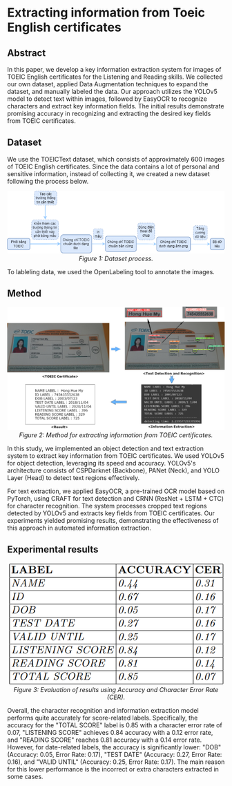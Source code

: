 # Extracting information from Toeic English certificates

## Abstract
In this paper, we develop a key information extraction system for images of TOEIC English certificates for the Listening and Reading skills. We collected our own dataset, applied Data Augmentation techniques to expand the dataset, and manually labeled the data. Our approach utilizes the YOLOv5 model to detect text within images, followed by EasyOCR to recognize characters and extract key information fields. The initial results demonstrate promising accuracy in recognizing and extracting the desired key fields from TOEIC certificates.

## Dataset
We use the TOEICText dataset, which consists of approximately 600 images of TOEIC English certificates. Since the data contains a lot of personal and sensitive information, instead of collecting it, we created a new dataset following the process below.

<p align="center">
  <img width="600" src="https://github.com/QuocAn55/EXTRACTING-INFORMATION-FROM-TOEIC-ENGLISH-CERTIFICATES/blob/main/Images/Build_dataset.png?raw=true" alt="Build_dataset">
  <br>
  <em>Figure 1: Dataset process.</em>
</p>

To lableling data, we used the OpenLabeling tool to annotate the images.

## Method
<p align="center">
  <img width="600" src="https://github.com/QuocAn55/EXTRACTING-INFORMATION-FROM-TOEIC-ENGLISH-CERTIFICATES/blob/main/Images/Method.png?raw=true" alt="Method">
  <br>
  <em>Figure 2: Method for extracting information from TOEIC certificates.</em>
</p>
In this study, we implemented an object detection and text extraction system to extract key information from TOEIC certificates. We used YOLOv5 for object detection, leveraging its speed and accuracy. YOLOv5's architecture consists of CSPDarknet (Backbone), PANet (Neck), and YOLO Layer (Head) to detect text regions effectively.

For text extraction, we applied EasyOCR, a pre-trained OCR model based on PyTorch, using CRAFT for text detection and CRNN (ResNet + LSTM + CTC) for character recognition. The system processes cropped text regions detected by YOLOv5 and extracts key fields from TOEIC certificates. Our experiments yielded promising results, demonstrating the effectiveness of this approach in automated information extraction.
## Experimental results


<p align="center">
  <img width="600" src="https://github.com/QuocAn55/EXTRACTING-INFORMATION-FROM-TOEIC-ENGLISH-CERTIFICATES/blob/main/Images/Model.png?raw=true" alt="Model">
  <br>
  <em>Figure 3: Evaluation of results using Accuracy and Character Error Rate (CER).</em>
</p>

Overall, the character recognition and information extraction model performs quite accurately for score-related labels. Specifically, the accuracy for the "TOTAL SCORE" label is 0.85 with a character error rate of 0.07, "LISTENING SCORE" achieves 0.84 accuracy with a 0.12 error rate, and "READING SCORE" reaches 0.81 accuracy with a 0.14 error rate.
However, for date-related labels, the accuracy is significantly lower: "DOB" (Accuracy: 0.05, Error Rate: 0.17), "TEST DATE" (Accuracy: 0.27, Error Rate: 0.16), and "VALID UNTIL" (Accuracy: 0.25, Error Rate: 0.17). The main reason for this lower performance is the incorrect or extra characters extracted in some cases.
